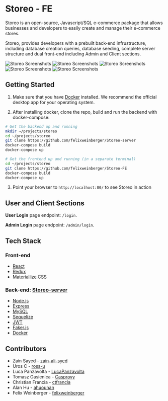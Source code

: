 # Storeo - FE
Storeo is an open-source, Javascript/SQL e-commerce package that allows businesses and developers to easily create and manage their e-commerce stores.

Storeo, provides developers with a prebuilt back-end infrustructure, including database creation queries, database seeding, complete server structure and dual front-end including Admin and Client sections. 

![Storeo Screenshots](/images/homepage.png)
![Storeo Screenshots](/images/headphones.png)
![Storeo Screenshots](/images/basket.png)
![Storeo Screenshots](/images/admin_section1.png)
![Storeo Screenshots](/images/admin_section3.png)

## Getting Started

1. Make sure that you have [Docker](https://www.docker.com/) installed. We recommend the official desktop app for your operating system.

2. After installing docker, clone the repo, build and run the backend with docker-compose:

```sh
# Get the backend up and running
mkdir ~/projects/storeo
cd ~/projects/storeo
git clone https://github.com/felixweinberger/Storeo-server
docker-compose build
docker-compose up

# Get the frontend up and running (in a separate terminal)
cd ~/projects/storeo
git clone https://github.com/felixweinberger/Storeo-FE
docker-compose build
docker-compose up
```

3. Point your browser to `http://localhost:80/` to see Storeo in action

## User and Client Sections

**User Login** page endpoint: `/login`.

**Admin Login** page endpoint: `/admin/login`.

## Tech Stack

### Front-end
* [React](https://facebook.github.io/react-native/)
* [Redux](https://redux.js.org/)
* [Materiallize CSS](https://expo.io/)

### Back-end: [Storeo-server](https://github.com/ctfrancia/Storeo-server)
* [Node.js](https://nodejs.org/en/)
* [Express](https://expressjs.com/)
* [MySQL](https://www.mysql.com/)
* [Sequelize](http://docs.sequelizejs.com/)
* [JWT](https://jwt.io/) 
* [Faker.js](https://github.com/Marak/faker.js)
* [Docker](https://www.docker.com/)

## Contributors
* Zain Sayed - [zain-ali-syed](https://github.com/zain-ali-syed)
* Uros C - [ross-u](https://github.com/ross-u)
* Luca Panzavolta - [LucaPanzavolta](https://github.com/LucaPanzavolta)
* Tomasz Gasienica - [Casprovy](https://github.com/Casprovy)
* Christian Francia - [ctfrancia](https://github.com/ctfrancia)
* Alan Hu - [ahuounan](https://github.com/ahuounan)
* Felix Weinberger - [felixweinberger](https://github.com/felixweinberger)
